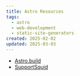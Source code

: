 ```yaml
---
title: Astro Resources
tags:
  - astro
  - web-development
  - static-site-generators
created: 2025-02-02
updated: 2025-03-03
---
```


- [Astro.build](https://astro.build/)
- [SupportSquid](https://get.supportsquid.ink)